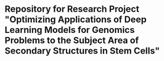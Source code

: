 # Repository for Research Project "Optimizing Applications of Deep Learning Models for Genomics Problems to the Subject Area of Secondary Structures in Stem Cells"